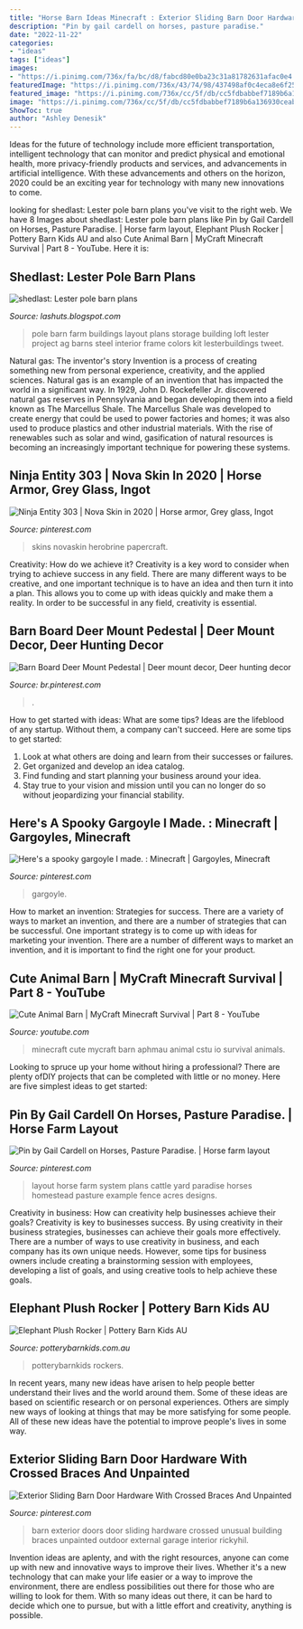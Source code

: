 ```yaml
---
title: "Horse Barn Ideas Minecraft : Exterior Sliding Barn Door Hardware With Crossed Braces And Unpainted"
description: "Pin by gail cardell on horses, pasture paradise."
date: "2022-11-22"
categories:
- "ideas"
tags: ["ideas"]
images:
- "https://i.pinimg.com/736x/fa/bc/d8/fabcd80e0ba23c31a81782631afac0e4.jpg"
featuredImage: "https://i.pinimg.com/736x/43/74/98/437498af0c4eca8e6f25514c8c57944c.jpg"
featured_image: "https://i.pinimg.com/736x/cc/5f/db/cc5fdbabbef7189b6a136930ceaba306--sliding-barn-door-hardware-interior-barn-doors.jpg"
image: "https://i.pinimg.com/736x/cc/5f/db/cc5fdbabbef7189b6a136930ceaba306--sliding-barn-door-hardware-interior-barn-doors.jpg"
ShowToc: true
author: "Ashley Denesik"
---
```



Ideas for the future of technology include more efficient transportation, intelligent technology that can monitor and predict physical and emotional health, more privacy-friendly products and services, and advancements in artificial intelligence. With these advancements and others on the horizon, 2020 could be an exciting year for technology with many new innovations to come.

	

		
looking for shedlast: Lester pole barn plans you've visit to the right web. We have 8 Images about shedlast: Lester pole barn plans like Pin by Gail Cardell on Horses, Pasture Paradise. | Horse farm layout, Elephant Plush Rocker | Pottery Barn Kids AU and also Cute Animal Barn | MyCraft Minecraft Survival | Part 8 - YouTube. Here it is:
		
    
## Shedlast: Lester Pole Barn Plans

<img loading=lazy src="https://lh6.googleusercontent.com/proxy/xq4_yH3oh-4HGvvyI5ei1I_s-ACkQkQkG6Zrl_LRIcto9eKptD_n5Jur_PBNxHEyUZpC0jDdjyxDCq970KvGLC_YXxydSBY0_oNUpA551HyaSPliuaFtI9cfmJ0NcUaM-NX_gC-8oIEESD_SzqReAC_n42oG1IwlCbwk2WavjqTmMbkVWKOg=w1200-h630-p-k-no-nu" onerror="this.onerror=null;this.src='https://tse3.mm.bing.net/th?id=OIP.l8BvP78sN4m1PFjVjeXKzAHaE2&amp;pid=15.1';" alt="shedlast: Lester pole barn plans">

_Source: lashuts.blogspot.com_

>pole barn farm buildings layout plans storage building loft lester project ag barns steel interior frame colors kit lesterbuildings tweet. 

	

Natural gas: The inventor's story
Invention is a process of creating something new from personal experience, creativity, and the applied sciences. Natural gas is an example of an invention that has impacted the world in a significant way. In 1929, John D. Rockefeller Jr. discovered natural gas reserves in Pennsylvania and began developing them into a field known as The Marcellus Shale. The Marcellus Shale was developed to create energy that could be used to power factories and homes; it was also used to produce plastics and other industrial materials. With the rise of renewables such as solar and wind, gasification of natural resources is becoming an increasingly important technique for powering these systems.

    
## Ninja Entity 303 | Nova Skin In 2020 | Horse Armor, Grey Glass, Ingot

<img loading=lazy src="https://i.pinimg.com/736x/43/74/98/437498af0c4eca8e6f25514c8c57944c.jpg" onerror="this.onerror=null;this.src='https://tse2.mm.bing.net/th?id=OIP.dR-1WCv8CHkDeqGh50ZJ7AAAAA&amp;pid=15.1';" alt="Ninja Entity 303 | Nova Skin in 2020 | Horse armor, Grey glass, Ingot">

_Source: pinterest.com_

>skins novaskin herobrine papercraft. 

	

Creativity: How do we achieve it?
Creativity is a key word to consider when trying to achieve success in any field. There are many different ways to be creative, and one important technique is to have an idea and then turn it into a plan. This allows you to come up with ideas quickly and make them a reality. In order to be successful in any field, creativity is essential.

    
## Barn Board Deer Mount Pedestal | Deer Mount Decor, Deer Hunting Decor

<img loading=lazy src="https://i.pinimg.com/736x/f5/53/a3/f553a3993058b9cb6ff9dfab0c5905a2.jpg" onerror="this.onerror=null;this.src='https://tse2.mm.bing.net/th?id=OIP.vyVzvLAo2AbHkcNyYqu7XwHaPP&amp;pid=15.1';" alt="Barn Board Deer Mount Pedestal | Deer mount decor, Deer hunting decor">

_Source: br.pinterest.com_

>. 

	

How to get started with ideas: What are some tips?
Ideas are the lifeblood of any startup. Without them, a company can't succeed. Here are some tips to get started:
1. Look at what others are doing and learn from their successes or failures.
2. Get organized and develop an idea catalog. 
3. Find funding and start planning your business around your idea.  
4. Stay true to your vision and mission until you can no longer do so without jeopardizing your financial stability.

    
## Here&#039;s A Spooky Gargoyle I Made. : Minecraft | Gargoyles, Minecraft

<img loading=lazy src="https://i.pinimg.com/736x/fa/bc/d8/fabcd80e0ba23c31a81782631afac0e4.jpg" onerror="this.onerror=null;this.src='https://tse1.mm.bing.net/th?id=OIP.A3-FymCARHfCPrk02jAMBgHaEG&amp;pid=15.1';" alt="Here&#039;s a spooky gargoyle I made. : Minecraft | Gargoyles, Minecraft">

_Source: pinterest.com_

>gargoyle. 

	

How to market an invention: Strategies for success.
There are a variety of ways to market an invention, and there are a number of strategies that can be successful. One important strategy is to come up with ideas for marketing your invention. There are a number of different ways to market an invention, and it is important to find the right one for your product.

    
## Cute Animal Barn | MyCraft Minecraft Survival | Part 8 - YouTube

<img loading=lazy src="https://i.ytimg.com/vi/_FJcp_yGkAw/maxresdefault.jpg" onerror="this.onerror=null;this.src='https://tse3.mm.bing.net/th?id=OIP.5Ak9W5rME00yjbcyNHRQaAHaEK&amp;pid=15.1';" alt="Cute Animal Barn | MyCraft Minecraft Survival | Part 8 - YouTube">

_Source: youtube.com_

>minecraft cute mycraft barn aphmau animal cstu io survival animals. 

	

Looking to spruce up your home without hiring a professional? There are plenty ofDIY projects that can be completed with little or no money. Here are five simplest ideas to get started: 

    
## Pin By Gail Cardell On Horses, Pasture Paradise. | Horse Farm Layout

<img loading=lazy src="https://i.pinimg.com/736x/00/0e/33/000e338decba929053bea93ff4e1bb60--paradise-horses.jpg" onerror="this.onerror=null;this.src='https://tse4.mm.bing.net/th?id=OIP.D-AjETQuimG7XYowYJ4_ogHaKf&amp;pid=15.1';" alt="Pin by Gail Cardell on Horses, Pasture Paradise. | Horse farm layout">

_Source: pinterest.com_

>layout horse farm system plans cattle yard paradise horses homestead pasture example fence acres designs. 

	

Creativity in business: How can creativity help businesses achieve their goals?
Creativity is key to businesses success. By using creativity in their business strategies, businesses can achieve their goals more effectively. There are a number of ways to use creativity in business, and each company has its own unique needs. However, some tips for business owners include creating a brainstorming session with employees, developing a list of goals, and using creative tools to help achieve these goals.

    
## Elephant Plush Rocker | Pottery Barn Kids AU

<img loading=lazy src="http://www.potterybarnkids.com.au/core/media/media.nl?id=86643894&amp;c=3572911&amp;h=d24af25f16bc248c1acb" onerror="this.onerror=null;this.src='https://tse3.mm.bing.net/th?id=OIP.uKN9lQX3zOe_JGz5B5BAjwHaGi&amp;pid=15.1';" alt="Elephant Plush Rocker | Pottery Barn Kids AU">

_Source: potterybarnkids.com.au_

>potterybarnkids rockers. 

	

In recent years, many new ideas have arisen to help people better understand their lives and the world around them. Some of these ideas are based on scientific research or on personal experiences. Others are simply new ways of looking at things that may be more satisfying for some people. All of these new ideas have the potential to improve people's lives in some way.

    
## Exterior Sliding Barn Door Hardware With Crossed Braces And Unpainted

<img loading=lazy src="https://i.pinimg.com/736x/cc/5f/db/cc5fdbabbef7189b6a136930ceaba306--sliding-barn-door-hardware-interior-barn-doors.jpg" onerror="this.onerror=null;this.src='https://tse1.mm.bing.net/th?id=OIP.NK2L1qHNGFhqICDNCgpHbgHaE7&amp;pid=15.1';" alt="Exterior Sliding Barn Door Hardware With Crossed Braces And Unpainted">

_Source: pinterest.com_

>barn exterior doors door sliding hardware crossed unusual building braces unpainted outdoor external garage interior rickyhil. 

	

Invention ideas are aplenty, and with the right resources, anyone can come up with new and innovative ways to improve their lives. Whether it's a new technology that can make your life easier or a way to improve the environment, there are endless possibilities out there for those who are willing to look for them. With so many ideas out there, it can be hard to decide which one to pursue, but with a little effort and creativity, anything is possible.

